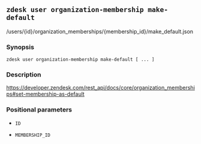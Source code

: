 ## `zdesk user organization-membership make-default`

/users/{id}/organization_memberships/{membership_id}/make_default.json

### Synopsis

    zdesk user organization-membership make-default [ ... ]

### Description

https://developer.zendesk.com/rest_api/docs/core/organization_memberships#set-membership-as-default

### Positional parameters

* `ID`

* `MEMBERSHIP_ID`

